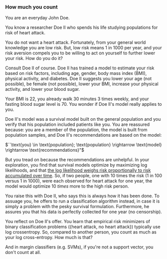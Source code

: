 ### How much you count
You are an everyday John Doe.

You know a researcher Doe II who spends his life studying populations for risk of heart attack.

You do not want a heart attack.  Fortunately, from your general world knowledge you are low risk.
But, low risk means 1 in 1000 per year, and your risk aversion compels you to be willing to act on yourself to further lower your risk.  How do you do it?

Consult Doe II of course.  Doe II has trained a model to estimate your risk based on risk factors, including age, gender, body mass index (BMI), physical activity, and diabetes.  Doe II suggests you lower your age (not possible), be female (not possible), lower your BMI, increase your physical activity, and lower your blood sugar.

Your BMI is 22, you already walk 30 minutes 3 times weekly, and your fasting blood sugar level is 70.  You wonder if Doe II's model really applies to you. 

Doe II's model was a survival model built on the general population and you verify that his population included patients like you.  You are reassured because: you are a member of the population, the model is built from population samples, and Doe II's recommendations are based on the model:

$``\text{you} \in \text{population}; \text{population} \rightarrow \text{model} \rightarrow \text{recommendations}"$

But you tread on because the recommendations are unhelpful.
In your exploration, you find that survival models optimize by maximizing log likelihoods, and that [the log likelihood weighs risk proportionally to risk accumulated over time](https://arxiv.org/abs/1911.05109).  So, if two people, one with 10 times the risk (1 in 100 versus 1 in 1000), were each observed for heart attack for one year, the model would optimize 10 *times* more to the high risk person.

You raise this with Doe II, who says this is always how it has been done.  To assuage you, he offers to run a classification algorithm instead, in case it is simply a problem with the pesky survival formulation.  Furthermore, he assures you that his data is perfectly collected for one year (no censorship).

You reflect on Doe II's offer.  You learn that empirical risk minimizers of binary classification problems ({heart attack, no heart attack}) typically use log crossentropy. So, compared to another person, you count as much as your log cross-entropy.  How much is that?  

  And in margin classifiers (e.g. SVMs), if you're not a support vector, you don't count at all.
<!--stackedit_data:
eyJoaXN0b3J5IjpbLTIwOTY2NjY1MTksLTE4NDI4MjI0OTYsLT
IwMDQxMTIxNDgsLTk0MDM2Mzg5MiwtMTIwNDY2MjYzMSwtMTIw
MDY0MjQyLDQwMTk2Mjk5MSw4MzkzMDMzNzddfQ==
-->